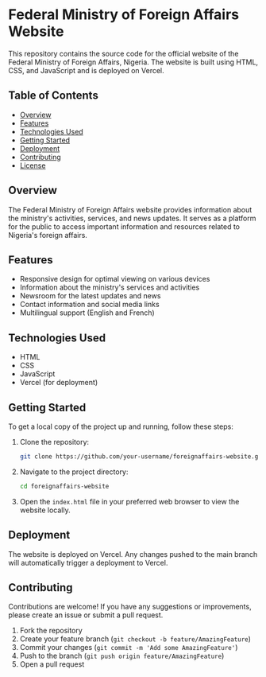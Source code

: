 # Federal Ministry of Foreign Affairs Website

This repository contains the source code for the official website of the Federal Ministry of Foreign Affairs, Nigeria. The website is built using HTML, CSS, and JavaScript and is deployed on Vercel.

## Table of Contents

- [Overview](#overview)
- [Features](#features)
- [Technologies Used](#technologies-used)
- [Getting Started](#getting-started)
- [Deployment](#deployment)
- [Contributing](#contributing)
- [License](#license)

## Overview

The Federal Ministry of Foreign Affairs website provides information about the ministry's activities, services, and news updates. It serves as a platform for the public to access important information and resources related to Nigeria's foreign affairs.

## Features

- Responsive design for optimal viewing on various devices
- Information about the ministry's services and activities
- Newsroom for the latest updates and news
- Contact information and social media links
- Multilingual support (English and French)

## Technologies Used

- HTML
- CSS
- JavaScript
- Vercel (for deployment)

## Getting Started

To get a local copy of the project up and running, follow these steps:

1. Clone the repository:
   ```sh
   git clone https://github.com/your-username/foreignaffairs-website.git
   ```
2. Navigate to the project directory:
   ```sh
   cd foreignaffairs-website
   ```
3. Open the `index.html` file in your preferred web browser to view the website locally.

## Deployment

The website is deployed on Vercel. Any changes pushed to the main branch will automatically trigger a deployment to Vercel.

## Contributing

Contributions are welcome! If you have any suggestions or improvements, please create an issue or submit a pull request.

1. Fork the repository
2. Create your feature branch (`git checkout -b feature/AmazingFeature`)
3. Commit your changes (`git commit -m 'Add some AmazingFeature'`)
4. Push to the branch (`git push origin feature/AmazingFeature`)
5. Open a pull request
